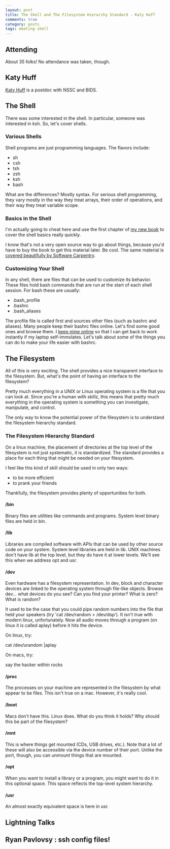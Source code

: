 ```yaml
---
layout: post
title: The Shell and The Filesystem Hierarchy Standard - Katy Huff
comments: true
category: posts
tags: meeting shell
---
```


## Attending

About 35 folks! No attendance was taken, though. 

## Katy Huff

[Katy Huff](https://kathuff.github.io) is a postdoc with NSSC and BIDS.

## The Shell

There was some interested in the shell. In particular, someone was interested 
in ksh. So, let's cover shells.

### Various Shells

Shell programs are just programming languages. The flavors include:

- sh 
- csh
- tsh
- zsh
- ksh
- bash

What are the differences? Mostly syntax. For serious shell programming, they 
vary mostly in the way they treat arrays, their order of operations, and their 
way they treat variable scope.

### Basics in the Shell

I'm actually going to cheat here and use the first chapter of [my new 
book](http://physics.codes) to cover the shell basics really quickly.

I know that's not a very open source way to go about things, because you'd have 
to buy the book to get this material later. Be cool. The same material is 
[covered beautifully by Software 
Carpentry](http://software-carpentry.org/v5/novice/shell/index.html).

### Customizing Your Shell

In any shell, there are files that can be used to customize its behavior. These 
files hold bash commands that are run at the start of each shell session. For 
bash these are usually:

- .bash\_profile
- .bashrc
- .bash\_aliases

The profile file is called first and sources other files (such as bashrc and 
aliases). Many people keep their bashrc files online. Let's find some good ones 
and browse them. I [keep mine
online](https://github.com/katyhuff/tools/tree/master/env) so that I can get
back to work instantly if my laptop self-immolates. Let's talk about some of 
the things you can do to make your life easier with bashrc.

## The Filesystem 

All of this is very exciting. The shell provides a nice transparent interface
to the filesystem. But, what's the point of having an interface to the
filesystem?

Pretty much everything in a UNIX or Linux operating system is a file that you
can look at. Since you're a human with skillz, this means that pretty much
everything in the operating system is something you can investigate,
manipulate, and control.

The only way to know the potential power of the filesystem is to understand the
filesystem hierarchy standard.

### The Filesystem Hierarchy Standard

On a linux machine, the placement of directories at the top level of the
filesystem is not just systematic, it is standardized. The standard provides a 
place for each thing that might be needed on your filesystem. 

I feel like this kind of skill should be used in only two ways:

- to be more efficient
- to prank your friends

Thankfully, the filesystem provides plenty of opportunities for both.

#### /bin

Binary files are utilities like commands and programs. System level binary
files are held in bin.

#### /lib

Libraries are compiled software with APIs that can be used by other source code
on your system. System level libraries are held in lib. UNIX machines don't
have lib at the top level, but they do have it at lower levels. We'll see this
when we address opt and usr.

#### /dev

Even hardware has a filesystem representation. In dev, block and character
devices are linked to the operating system through file-like objects. Browse
dev... what devices do you see? Can you find your printer? What is zero? What is random?

It used to be the case that you could pipe random numbers into the file that 
held your speakers (try 'cat /dev/random > /dev/dsp'). It isn't true with 
modern linux, unfortunately. Now all audio moves through a program (on linux 
it is called aplay) before it hits the device.

On linux, try:

cat /dev/urandom |aplay

On macs, try:

say the hacker within rocks

#### /proc

The processes on your machine are represented in the filesystem by what appear to be files. 
This isn't true on a mac. However, it's really cool.

#### /boot

Macs don't have this. Linux does. What do you think it holds? 
Why should this be part of the filesystem?

#### /mnt

This is where things get mounted (CDs, USB drives, etc.). Note that a lot of 
these will also be accessible via the device number of their port. Unlike the 
port, though, you can unmount things that are mounted.

#### /opt

When you want to install a library or a program, you might want to do it in 
this optional space. This space reflects the top-level system hierarchy.

#### /usr

An almost exactly equivalent space is here in usr. 


## Lightning Talks

## Ryan Pavlovsy : ssh config files!

